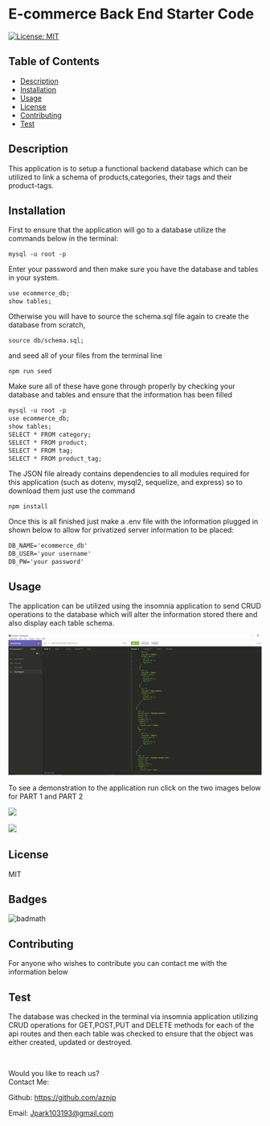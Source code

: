 # E-commerce Back End Starter Code

[![License: MIT](https://img.shields.io/badge/License-MIT-yellow.svg)](https://opensource.org/licenses/MIT)

## Table of Contents

* [Description](#Description)
* [Installation](#Installation)
* [Usage](#Usage)
* [License](#License)
* [Contributing](#Contributing)
* [Test](#Test)

## Description
This application is to setup a functional backend database which can be utilized to link a schema of products,categories, their tags and their product-tags. 

## Installation
First to ensure that the application will go to a database utilize the commands below in the terminal:

    mysql -u root -p

Enter your password and then make sure you have the database and tables in your system.

    use ecommerce_db;
    show tables;

Otherwise you will have to source the schema.sql file again to create the database from scratch,

    source db/schema.sql;

and seed all of your files from the terminal line

    npm run seed

Make sure all of these have gone through properly by checking your database and tables and ensure that the information has been filled

    mysql -u root -p
    use ecommerce_db;
    show tables;
    SELECT * FROM category;
    SELECT * FROM product; 
    SELECT * FROM tag; 
    SELECT * FROM product_tag;
    
The JSON file already contains dependencies to all modules required for this application (such as dotenv, mysql2, sequelize, and express) so to download them just use the command

    npm install

Once this is all finished just make a .env file with the information plugged in shown below to allow for privatized server information to be placed:

    DB_NAME='ecommerce_db'
    DB_USER='your username'
    DB_PW='your password'

## Usage
The application can be utilized using the insomnia application to send CRUD operations to the database which will alter the information stored there and also display each table schema.

![ECommerce BackEnd](./assets/images/screenshot1.PNG)

To see a demonstration to the application run click on the two images below for PART 1 and PART 2


[![](http://img.youtube.com/vi/wcmk90ZfuCE/0.jpg)](http://www.youtube.com/watch?v=wcmk90ZfuCE "Ecommerce Part 1")

[![](http://img.youtube.com/vi/WpUvBYNz-lU/0.jpg)](http://www.youtube.com/watch?v=WpUvBYNz-lU "Ecommerce Part 2")


## License
MIT  

## Badges
![badmath](https://img.shields.io/github/languages/top/nielsenjared/badmath)

## Contributing
For anyone who wishes to contribute you can contact me with the information below

## Test
The database was checked in the terminal via insomnia application utilizing CRUD operations for GET,POST,PUT and DELETE methods for each of the api routes and then each table was checked to ensure that the object was either created, updated or destroyed.

</br>
    
Would you like to reach us?
</br>
Contact Me:

Github: https://github.com/aznjp

Email: Jpark103193@gmail.com